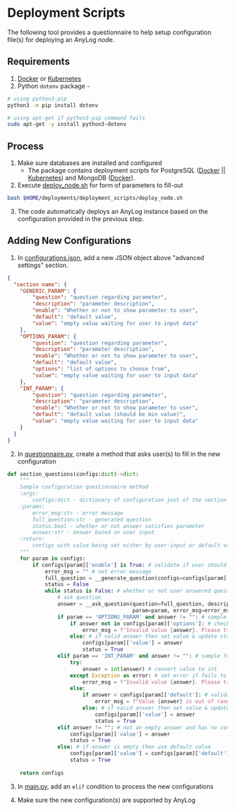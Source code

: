 # Deployment Scripts 

The following tool provides a questionnaire to help setup configuration file(s) for deploying an AnyLog node. 


## Requirements
1. [Docker](../docker-compose/README.md) or [Kubernetes](../helm/README.md)  
2. Python `dotenv` package - 
```bash 
# using python3-pip
python3 -m pip install dotenv 

# using apt-get if python3-pip command fails 
sudo apt-get -y install python3-dotenv
``` 

## Process
1. Make sure databases are installed and configured
   * The package contains deployment scripts for PostgreSQL ([Docker](../docker-compose/postgres) || 
   [Kubernetes](../helm/postgres)) and MongoDB ([Docker](../docker-compose/mongodb)).
2. Execute [deploy_node.sh](deploy_node.sh) for form of parameters to fill-out 
```bash
bash $HOME/deployments/deployment_scripts/deploy_node.sh
```
3. The code automatically deploys an AnyLog instance based on the configuration provided in the previous step.
 

## Adding New Configurations
1. In [configurations.json](configurations.json), add a new JSON object above "advanced settings" section.
```json
{
  "section name": {
    "GENERIC_PARAM": {
        "question": "question regarding parameter",
        "description": "parameter description",
        "enable": "Whether or not to show parameter to user",
        "default": "default value",
        "value": "empty value waiting for user to input data"
    },
    "OPTIONS_PARAM": {
        "question": "question regarding parameter",
        "description": "parameter description",
        "enable": "Whether or not to show parameter to user",
        "default": "default value",
        "options": "list of options to choose from",
        "value": "empty value waiting for user to input data"
    },
    "INT_PARAM": {
        "question": "question regarding parameter",
        "description": "parameter description",
        "enable": "Whether or not to show parameter to user",
        "default": "default value (should be min value)",
        "value": "empty value waiting for user to input data"
    }
  }
}
```

2. In [questionnaire.py](questionnaire.py), create a method that asks user(s) to fill in the new configuration
```python
def section_questions(configs:dict)->dict: 
    """
    Sample configuration questionnaire method
    :args: 
        configs:dict - dictionary of configuration just of the section that the method is dealing with
    :params:
        error_msg:str - error message 
        full_question:str - generated question
        status:bool - whether or not answer satisfies parameter
        answer:str - answer based on user input
    :return: 
        configs with value being set either by user-input or default value
    """
    for param in configs: 
        if configs[param]['enable'] is True: # validate if user should view configuration 
            error_msg = "" # set error message 
            full_question = __generate_question(configs=configs[param]) # generate question 
            status = False 
            while status is False: # whether or not user answered question
                # ask question 
                answer = __ask_question(question=full_question, description=configs[param]['description'], 
                                        param=param, error_msg=error_msg)
                if param == 'OPTIONS_PARAM' and answer != "": # sample for list of options     
                    if answer not in configs[param]['options']: # check if answer is in list of options  
                        error_msg = f"Invalid value {answer}. Please try again... " 
                    else: # if valid answer then set value & update status to true 
                        configs[param]['value'] = answer
                        status = True
                elif param == 'INT_PARAM' and answer != "": # sample for integer value configuration
                    try: 
                        answer = int(answer) # convert value to int 
                    except Exception as error: # set error if fails to convert
                        error_msg = f"Invalid value {answer}. Please try again..."
                    else: 
                        if answer < configs[param]['default']: # validate answer is >= than the default value  
                            error_msg = f"Value {answer} is out of range, minimum value is {configs[param]['default']}. Please try again... "
                        else: # if valid answer then set value & update status to true
                            configs[param]['value'] = answer
                            status = True
                elif answer != "": # not an empty answer and has no conditions to check
                    configs[param]['value'] = answer
                    status = True
                else: # if answer is empty then use default value
                    configs[param]['value'] = configs[param]['default']
                    status = True
    
    return configs
```

3. In [main.py](main.py), add an `elif` condition to process the new configurations

4. Make sure the new configuration(s)  are supported by AnyLog
